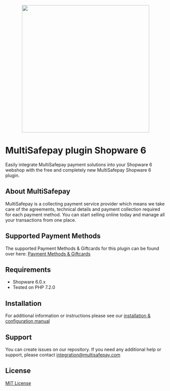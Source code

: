 <p align="center">
  <img src="https://www.multisafepay.com/img/multisafepaylogo.svg" width="400px" position="center">
</p>

# MultiSafepay plugin Shopware 6

Easily integrate MultiSafepay payment solutions into your Shopware 6 webshop with the free and completely new MultiSafepay Shopware 6 plugin.

## About MultiSafepay ##
MultiSafepay is a collecting payment service provider which means we take care of the agreements, technical details and payment collection required for each payment method. You can start selling online today and manage all your transactions from one place.
## Supported Payment Methods ##
The supported Payment Methods & Giftcards for this plugin can be found over here: [Payment Methods & Giftcards](https://docs.multisafepay.com/integrations/shopware6/faq/#available-payment-methods-in-shopware-6)

## Requirements
- Shopware 6.0.x
- Tested on PHP 7.2.0

## Installation

For additional information or instructions please see our [installation & configuration manual](https://docs.multisafepay.com/integrations/shopware6/manual/)

## Support
You can create issues on our repository. If you need any additional help or support, please contact <a href="mailto:integration@multisafepay.com">integration@multisafepay.com</a>

## License
[MIT License](https://github.com/MultiSafepay/shopware6-internal/blob/develop/LICENSE)
